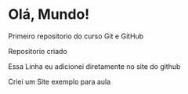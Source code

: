 # Olá, Mundo!
 Primeiro repositorio do curso Git e GitHub
 
 Repositorio criado

Essa Linha eu adicionei diretamente no site do github

Criei um Site exemplo para aula